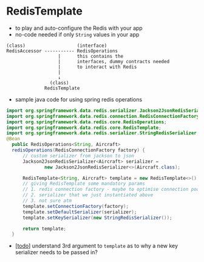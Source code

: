 # RedisTemplate

- to play and auto-configure the Redis with your app
- no-code needed if only `String` values in your app

```text
(class)                   (interface)
RedisAccessor ----------- RedisOperations
                   |      this contains the
                   |      interfaces, dummy contracts needed
                   |      to interact with Redis
                   |
                   ↓
                (class)
              RedisTemplate
```

- sample java code for using spring redis operations

```java
import org.springframework.data.redis.serializer.Jackson2JsonRedisSerializer;
import org.springframework.data.redis.connection.RedisConnectionFactory;
import org.springframework.data.redis.core.RedisOperations;
import org.springframework.data.redis.core.RedisTemplate;
import org.springframework.data.redis.serializer.StringRedisSerializer;
@Bean
  public RedisOperations<String, Aircraft>
  redisOperations(RedisConnectionFactory factory) {
      // custom serializer from jackson to json
      Jackson2JsonRedisSerializer<Aircraft> serializer =
              new Jackson2JsonRedisSerializer<>(Aircraft.class);

      RedisTemplate<String, Aircraft> template = new RedisTemplate<>();
      // giving RedisTemplate some mandatory params
      // 1. redis connection factory - maybe to optimise connection pooling?
      // 2. serializer that we just instantiated above
      // 3. not sure atm
      template.setConnectionFactory(factory);
      template.setDefaultSerializer(serializer);
      template.setKeySerializer(new StringRedisSerializer());

      return template;
  }

```

- [[todo]] understand 3rd argument to `template` as to why a new key serializer needs to be passed in?

[//begin]: # "Autogenerated link references for markdown compatibility"
[todo]: todo.md "todo"
[//end]: # "Autogenerated link references"
